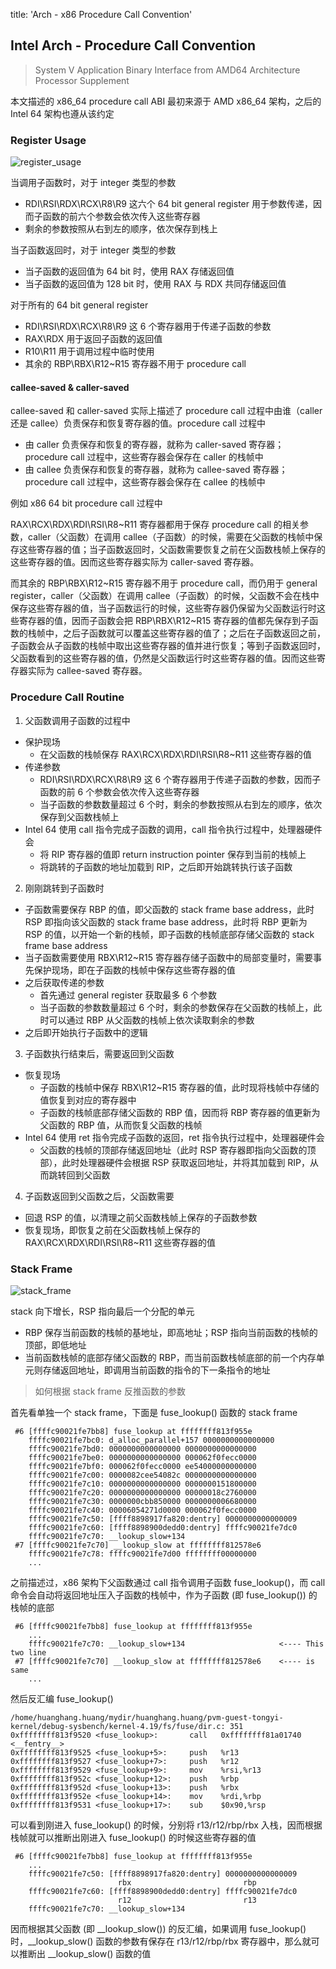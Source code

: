 title: 'Arch - x86 Procedure Call Convention'
## Intel Arch - Procedure Call Convention

> System V Application Binary Interface from AMD64 Architecture Processor Supplement

本文描述的 x86_64 procedure call ABI 最初来源于 AMD x86_64 架构，之后的 Intel 64 架构也遵从该约定


### Register Usage

![register_usage](media/16608769489332/15550326515371.jpg)

当调用子函数时，对于 integer 类型的参数

- RDI\RSI\RDX\RCX\R8\R9 这六个 64 bit general register 用于参数传递，因而子函数的前六个参数会依次传入这些寄存器
- 剩余的参数按照从右到左的顺序，依次保存到栈上


当子函数返回时，对于 integer 类型的参数

- 当子函数的返回值为 64 bit 时，使用 RAX 存储返回值
- 当子函数的返回值为 128 bit 时，使用 RAX 与 RDX 共同存储返回值


对于所有的 64 bit general register

- RDI\RSI\RDX\RCX\R8\R9 这 6 个寄存器用于传递子函数的参数
- RAX\RDX 用于返回子函数的返回值
- R10\R11 用于调用过程中临时使用
- 其余的 RBP\RBX\R12~R15 寄存器不用于 procedure call


#### callee-saved & caller-saved

callee-saved 和 caller-saved 实际上描述了 procedure call 过程中由谁（caller 还是 callee）负责保存和恢复寄存器的值。procedure call 过程中

- 由 caller 负责保存和恢复的寄存器，就称为 caller-saved 寄存器；procedure call 过程中，这些寄存器会保存在 caller 的栈帧中
- 由 callee 负责保存和恢复的寄存器，就称为 callee-saved 寄存器；procedure call 过程中，这些寄存器会保存在 callee 的栈帧中


例如 x86 64 bit procedure call 过程中

RAX\RCX\RDX\RDI\RSI\R8~R11 寄存器都用于保存 procedure call 的相关参数，caller（父函数）在调用 callee（子函数）的时候，需要在父函数的栈帧中保存这些寄存器的值；当子函数返回时，父函数需要恢复之前在父函数栈帧上保存的这些寄存器的值。因而这些寄存器实际为 caller-saved 寄存器。

而其余的 RBP\RBX\R12~R15 寄存器不用于 procedure call，而仍用于 general register，caller（父函数）在调用 callee（子函数）的时候，父函数不会在栈中保存这些寄存器的值，当子函数运行的时候，这些寄存器仍保留为父函数运行时这些寄存器的值，因而子函数会把 RBP\RBX\R12~R15 寄存器的值都先保存到子函数的栈帧中，之后子函数就可以覆盖这些寄存器的值了；之后在子函数返回之前，子函数会从子函数的栈帧中取出这些寄存器的值并进行恢复；等到子函数返回时，父函数看到的这些寄存器的值，仍然是父函数运行时这些寄存器的值。因而这些寄存器实际为 callee-saved 寄存器。


### Procedure Call Routine

1. 父函数调用子函数的过程中

- 保护现场
    - 在父函数的栈帧保存 RAX\RCX\RDX\RDI\RSI\R8~R11 这些寄存器的值
- 传递参数
    - RDI\RSI\RDX\RCX\R8\R9 这 6 个寄存器用于传递子函数的参数，因而子函数的前 6 个参数会依次传入这些寄存器
    - 当子函数的参数数量超过 6 个时，剩余的参数按照从右到左的顺序，依次保存到父函数栈帧上
- Intel 64 使用 call 指令完成子函数的调用，call 指令执行过程中，处理器硬件会
    - 将 RIP 寄存器的值即 return instruction pointer 保存到当前的栈帧上
    - 将跳转的子函数的地址加载到 RIP，之后即开始跳转执行该子函数


2. 刚刚跳转到子函数时

- 子函数需要保存 RBP 的值，即父函数的 stack frame base address，此时 RSP 即指向该父函数的 stack frame base address，此时将 RBP 更新为 RSP 的值，以开始一个新的栈帧，即子函数的栈帧底部存储父函数的 stack frame base address
- 当子函数需要使用 RBX\R12~R15 寄存器存储子函数中的局部变量时，需要事先保护现场，即在子函数的栈帧中保存这些寄存器的值
- 之后获取传递的参数
    - 首先通过 general register 获取最多 6 个参数
    - 当子函数的参数数量超过 6 个时，剩余的参数保存在父函数的栈帧上，此时可以通过 RBP 从父函数的栈帧上依次读取剩余的参数
- 之后即开始执行子函数中的逻辑


3. 子函数执行结束后，需要返回到父函数

- 恢复现场
    - 子函数的栈帧中保存 RBX\R12~R15 寄存器的值，此时现将栈帧中存储的值恢复到对应的寄存器中
    - 子函数的栈帧底部存储父函数的 RBP 值，因而将 RBP 寄存器的值更新为父函数的 RBP 值，从而恢复父函数的栈帧
- Intel 64 使用 ret 指令完成子函数的返回，ret 指令执行过程中，处理器硬件会
    - 父函数的栈帧的顶部存储返回地址（此时 RSP 寄存器即指向父函数的顶部），此时处理器硬件会根据 RSP 获取返回地址，并将其加载到 RIP，从而跳转回到父函数
    

4. 子函数返回到父函数之后，父函数需要

- 回退 RSP 的值，以清理之前父函数栈帧上保存的子函数参数
- 恢复现场，即恢复之前在父函数栈帧上保存的 RAX\RCX\RDX\RDI\RSI\R8~R11 这些寄存器的值


### Stack Frame

![stack_frame](media/16608769489332/15550318950068.jpg)

stack 向下增长，RSP 指向最后一个分配的单元

- RBP 保存当前函数的栈帧的基地址，即高地址；RSP 指向当前函数的栈帧的顶部，即低地址
- 当前函数栈帧的底部存储父函数的 RBP，而当前函数栈帧底部的前一个内存单元则存储返回地址，即调用当前函数的指令的下一条指令的地址


> 如何根据 stack frame 反推函数的参数

首先看单独一个 stack frame，下面是 fuse_lookup() 函数的 stack frame

```
 #6 [ffffc90021fe7bb8] fuse_lookup at ffffffff813f955e
    ffffc90021fe7bc0: d_alloc_parallel+157 0000000000000000
    ffffc90021fe7bd0: 0000000000000000 0000000000000000
    ffffc90021fe7be0: 0000000000000000 000062f0fecc0000
    ffffc90021fe7bf0: 000062f0fecc0000 ee54000000000000
    ffffc90021fe7c00: 0000082cee54082c 0000000000000000
    ffffc90021fe7c10: 0000000000000000 0000000151800000
    ffffc90021fe7c20: 0000000000000000 00000018c2760000
    ffffc90021fe7c30: 0000000cbb850000 0000000006680000
    ffffc90021fe7c40: 00006054271d0000 000062f0fecc0000
    ffffc90021fe7c50: [ffff8898917fa820:dentry] 0000000000000009
    ffffc90021fe7c60: [ffff8898900dedd0:dentry] ffffc90021fe7dc0
    ffffc90021fe7c70: __lookup_slow+134
 #7 [ffffc90021fe7c70] __lookup_slow at ffffffff812578e6
    ffffc90021fe7c78: ffffc90021fe7d00 ffffffff00000000
    ...
```

之前描述过，x86 架构下父函数通过 call 指令调用子函数 fuse_lookup()，而 call 命令会自动将返回地址压入子函数的栈帧中，作为子函数 (即 fuse_lookup()) 的栈帧的底部

```
 #6 [ffffc90021fe7bb8] fuse_lookup at ffffffff813f955e
    ...
    ffffc90021fe7c70: __lookup_slow+134                     <---- This two line
 #7 [ffffc90021fe7c70] __lookup_slow at ffffffff812578e6    <---- is same
    ...
```

然后反汇编 fuse_lookup()

```
/home/huanghang.huang/mydir/huanghang.huang/pvm-guest-tongyi-kernel/debug-sysbench/kernel-4.19/fs/fuse/dir.c: 351
0xffffffff813f9520 <fuse_lookup>:       call   0xffffffff81a01740 <__fentry__>
0xffffffff813f9525 <fuse_lookup+5>:     push   %r13
0xffffffff813f9527 <fuse_lookup+7>:     push   %r12
0xffffffff813f9529 <fuse_lookup+9>:     mov    %rsi,%r13
0xffffffff813f952c <fuse_lookup+12>:    push   %rbp
0xffffffff813f952d <fuse_lookup+13>:    push   %rbx
0xffffffff813f952e <fuse_lookup+14>:    mov    %rdi,%rbp
0xffffffff813f9531 <fuse_lookup+17>:    sub    $0x90,%rsp
```

可以看到刚进入 fuse_lookup() 的时候，分别将 r13/r12/rbp/rbx 入栈，因而根据栈帧就可以推断出刚进入 fuse_lookup() 的时候这些寄存器的值

```
 #6 [ffffc90021fe7bb8] fuse_lookup at ffffffff813f955e
    ...
    ffffc90021fe7c50: [ffff8898917fa820:dentry] 0000000000000009
                        rbx                         rbp
    ffffc90021fe7c60: [ffff8898900dedd0:dentry] ffffc90021fe7dc0
                        r12                         r13
    ffffc90021fe7c70: __lookup_slow+134
```

因而根据其父函数 (即 __lookup_slow()) 的反汇编，如果调用 fuse_lookup() 时，__lookup_slow() 函数的参数有保存在 r13/r12/rbp/rbx 寄存器中，那么就可以推断出 __lookup_slow() 函数的值
